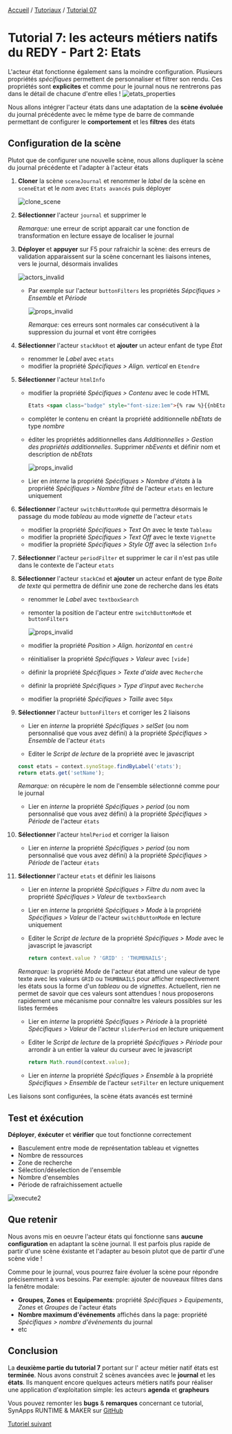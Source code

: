 [Accueil](../../) / [Tutoriaux](../index.md) / [Tutorial 07](index.md)

# Tutorial 7: les acteurs métiers natifs du REDY - Part 2: **Etats**

L'acteur état fonctionne également sans la moindre configuration. Plusieurs propriétés _spécifiques_ permettent de personnaliser et filtrer son rendu. Ces propriétés sont **explicites** et comme pour le journal nous ne rentrerons pas dans le détail de chacune d'entre elles !
![etats_properties](assets/etats_properties.png)

Nous allons intégrer l'acteur états dans une adaptation de la **scène évoluée** du journal précédente avec le même type de barre de commande permettant de configurer le **comportement** et les **filtres** des états

## Configuration de la scène

Plutot que de configurer une nouvelle scène, nous allons dupliquer la scène du journal précédente et l'adapter à l'acteur états

1. **Cloner** la scène ```sceneJournal``` et renommer le _label_ de la scène en ```sceneEtat``` et le _nom_ avec ```Etats avancés``` puis déployer

    ![clone_scene](assets/clone_scene.png)

2. **Sélectionner** l'acteur ```journal``` et supprimer le

    _Remarque:_ une erreur de script apparait car une fonction de transformation en lecture essaye de localiser le journal

3. **Déployer** et **appuyer** sur F5 pour rafraichir la scène: des erreurs de validation apparaissent sur la scène concernant les liaisons intenes, vers le journal, désormais invalides

    ![actors_invalid](assets/actors_invalid.png)

    * Par exemple sur l'acteur ```buttonFilters``` les propriétés _Sépcifiques > Ensemble_ et _Période_

      ![props_invalid](assets/props_invalid.png)

      _Remarque:_ ces erreurs sont normales car consécutivent à la suppression du journal et vont être corrigées

4. **Sélectionner** l'acteur ```stackRoot``` et **ajouter** un acteur enfant de type _Etat_

    * renommer le _Label_ avec ```etats```
    * modifier la propriété _Spécifiques > Align. vertical_ en ```Etendre```

5. **Sélectionner** l'acteur ```htmlInfo```

    * modifier la propriété _Spécifiques > Contenu_ avec le code HTML
      ```html
      Etats <span class="badge" style="font-size:1em">{% raw %}{{nbEtats}}{% endraw %}</span> ressources
      ```
    * compléter le contenu en créant la propriété additionnelle _nbEtats_ de type _nombre_

    * éditer les propriétés additionnelles dans _Additionnelles > Gestion des propriétés additionnelles_. Supprimer _nbEvents_ et définir nom et description de _nbEtats_

      ![props_invalid](assets/edit_props.png)

    * Lier en _interne_ la propriété _Spécifiques > Nombre d'états_ à la propriété  _Spécifiques > Nombre filtré_ de l'acteur ```etats``` en lecture uniquement

6. **Sélectionner** l'acteur ```switchButtonMode``` qui permettra désormais le passage du mode _tableau_ au mode _vignette_ de l'acteur ```etats```

    * modifier la propriété _Spécifiques > Text On_ avec le texte ```Tableau```
    * modifier la propriété _Spécifiques > Text Off_ avec le texte ```Vignette```  
    * modifier la propriété _Spécifiques > Style Off_ avec la sélection ```Info```

7. **Sélectionner** l'acteur ```periodFilter``` et supprimer le car il n'est pas utile dans le contexte de l'acteur ```etats```

8. **Sélectionner** l'acteur ```stackCmd``` et **ajouter** un acteur enfant de type _Boite de texte_ qui permettra de définir une zone de recherche dans les états

    * renommer le _Label_ avec ```textboxSearch```
    * remonter la position de l'acteur entre ```switchButtonMode``` et ```buttonFilters```

      ![props_invalid](assets/actor_order.png)
    * modifier la propriété _Position > Align. horizontal_ en ```centré```
    * réinitialiser la propriété _Spécifiques > Valeur_ avec ```[vide]```
    * définir la propriété _Spécifiques > Texte d'aide_ avec ```Recherche```
    * définir la propriété _Spécifiques > Type d'input_ avec ```Recherche```
    * modifier la propriété _Spécifiques > Taille_ avec ```50px```

9. **Sélectionner** l'acteur ```buttonFilters``` et corriger les 2 liaisons

    * Lier en _interne_ la propriété _Spécifiques > selSet_ (ou nom personnalisé que vous avez défini) à la propriété  _Spécifiques > Ensemble_ de l'acteur ```états```

    * Editer le _Script de lecture_ de la propriété avec le javascript
    ```javascript
    const etats = context.synoStage.findByLabel('etats');
    return etats.get('setName');
    ```
    _Remarque:_ on récupère le nom de l'ensemble sélectionné comme pour le journal

    * Lier en _interne_ la propriété _Spécifiques > period_ (ou nom personnalisé que vous avez défini) à la propriété  _Spécifiques > Période_ de l'acteur ```états```

10. **Sélectionner** l'acteur ```htmlPeriod``` et corriger la liaison

    * Lier en _interne_ la propriété _Spécifiques > period_ (ou nom personnalisé que vous avez défini) à la propriété  _Spécifiques > Période_ de l'acteur ```états```

11. **Sélectionner** l'acteur ```etats``` et définir les liaisons

    * Lier en _interne_ la propriété _Spécifiques > Filtre du nom_ avec la propriété _Spécifiques > Valeur_ de ```textboxSearch```

    * Lier en _interne_ la propriété _Spécifiques > Mode_ à la propriété _Spécifiques > Valeur_ de l'acteur ```switchButtonMode``` en lecture uniquement

    * Editer le _Script de lecture_ de la propriété _Spécifiques > Mode_ avec le javascript le javascript
        ```javascript
        return context.value ? 'GRID' : 'THUMBNAILS';
        ```
    _Remarque:_ la propriété _Mode_ de l'acteur état attend une valeur de type texte avec les valeurs ```GRID``` ou ```THUMBNAILS``` pour afficher respectivement les états sous la forme d'un _tableau_ ou de _vignettes_. Actuellent, rien ne permet de savoir que ces valeurs sont attendues ! nous proposerons rapidement une mécanisme pour connaître les valeurs possibles sur les listes fermées

    * Lier en _interne_ la propriété _Spécifiques > Période_ à la propriété _Spécifiques > Valeur_ de l'acteur ```sliderPeriod``` en lecture uniquement

    * Editer le _Script de lecture_ de la propriété _Spécifiques > Période_ pour arrondir à un entier la valeur du curseur avec le javascript
        ```javascript
        return Math.round(context.value);
        ```

    * Lier en _interne_ la propriété _Spécifiques > Ensemble_ à la propriété _Spécifiques > Ensemble_ de l'acteur ```setFilter``` en lecture uniquement

Les liaisons sont configurées, la scène états  avancés est terminé

## Test et éxécution

**Déployer**, **éxécuter** et **vérifier** que tout fonctionne correctement

* Basculement entre mode de représentation tableau et vignettes
* Nombre de ressources
* Zone de recherche
* Sélection/déselection de l'ensemble
* Nombre d'ensembles
* Période de rafraichissement actuelle

![execute2](assets/execute4.png)

## Que retenir

Nous avons mis en oeuvre l'acteur états qui fonctionne sans **aucune configuration** en adaptant la scène journal. Il est parfois plus rapide de partir d'une scène éxistante et l'adapter au besoin plutot que de partir d'une scène vide !

Comme pour le journal, vous pourrez faire évoluer la scène pour répondre précisemment à vos besoins. Par exemple: ajouter de nouveaux filtres dans la fenêtre modale:

* **Groupes**, **Zones** et **Equipements**: propriété _Spécifiques > Equipements_, _Zones_ et _Groupes_ de l'acteur états
* **Nombre maximum d'événements** affichés dans la page: propriété _Spécifiques > nombre d'événements_ du journal
* etc

## Conclusion

La **deuxième partie du tutorial 7** portant sur l' acteur métier natif états est **terminée**. Nous avons construit 2 scènes avancées avec le **journal** et les **états**. Ils manquent encore quelques acteurs métiers natifs pour réaliser une application d'exploitation simple: les acteurs **agenda** et **grapheurs**

Vous pouvez remonter les **bugs** & **remarques** concernant ce tutorial, SynApps RUNTIME & MAKER sur [GitHub](https://github.com/witsa/synapps/issues)

[Tutoriel suivant](part3.md)